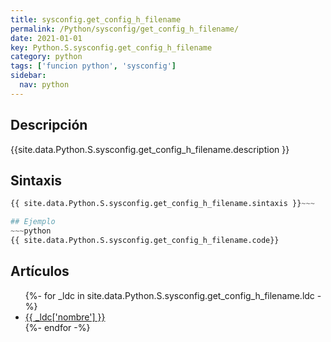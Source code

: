 ```yaml
---
title: sysconfig.get_config_h_filename
permalink: /Python/sysconfig/get_config_h_filename/
date: 2021-01-01
key: Python.S.sysconfig.get_config_h_filename
category: python
tags: ['funcion python', 'sysconfig']
sidebar: 
  nav: python
---
```


## Descripción
{{site.data.Python.S.sysconfig.get_config_h_filename.description }}

## Sintaxis
~~~python
{{ site.data.Python.S.sysconfig.get_config_h_filename.sintaxis }}~~~

## Ejemplo
~~~python
{{ site.data.Python.S.sysconfig.get_config_h_filename.code}}
~~~

## Artículos
<ul>
{%- for _ldc in site.data.Python.S.sysconfig.get_config_h_filename.ldc -%}
   <li>
       <a href="{{_ldc['url'] }}">{{ _ldc['nombre'] }}</a>
   </li>
{%- endfor -%}
</ul>
